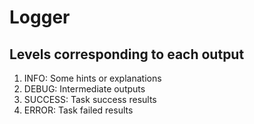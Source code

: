 # Logger

## Levels corresponding to each output

1. INFO: Some hints or explanations
2. DEBUG:  Intermediate outputs
3. SUCCESS: Task success results
4. ERROR: Task failed results